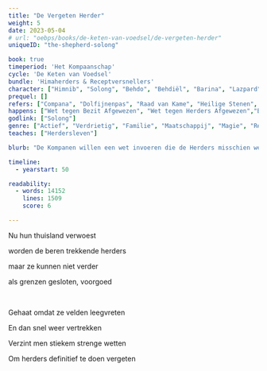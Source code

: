 ```yaml
---
title: "De Vergeten Herder"
weight: 5
date: 2023-05-04
# url: "oebps/books/de-keten-van-voedsel/de-vergeten-herder"
uniqueID: "the-shepherd-solong"

book: true
timeperiod: 'Het Kompaanschap'
cycle: 'De Keten van Voedsel'
bundle: 'Himaherders & Receptversnellers'
character: ["Himnib", "Solong", "Behdo", "Behdiël", "Barina", "Lazpard", "Hirdi"]
prequel: []
refers: ["Compana", "Dolfijnenpas", "Raad van Kame", "Heilige Stenen", "Magica", "Traferia", "Gallo", "Hemelse Bloemen", "Hemelvoorwerpen", "Aparantrivier"]
happens: ["Wet tegen Bezit Afgewezen", "Wet tegen Herders Afgewezen","Berenkompanen Stoppen", "Ontstaan Herdershond"]
godlink: ["Solong"]
genre: ["Actief", "Verdrietig", "Familie", "Maatschappij", "Magie", "Reizen", "Educatief", "Tussendoortje"]
teaches: ["Herdersleven"]

blurb: "De Kompanen willen een wet invoeren die de Herders misschien wel laat uitsterven. Himnib racet naar de Raad om zijn tegenstem te geven, maar verdachte tegenslagen maken het lastig op tijd te komen."

timeline:
  - yearstart: 50

readability:
  - words: 14152
    lines: 1509
    score: 6

---
```


Nu hun thuisland verwoest

worden de beren trekkende herders

maar ze kunnen niet verder

als grenzen gesloten, voorgoed

&nbsp;

Gehaat omdat ze velden leegvreten

En dan snel weer vertrekken

Verzint men stiekem strenge wetten

Om herders definitief te doen vergeten